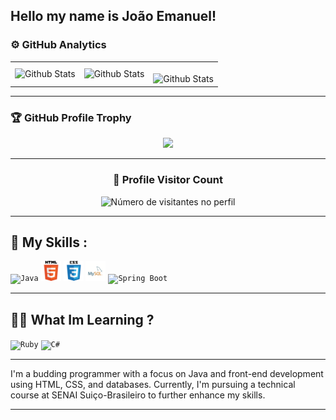## Hello my name is João Emanuel!

### ⚙️ GitHub Analytics

<table>
  <tr>
    <td>
      <img
        align="left"
        src="https://github-readme-stats.vercel.app/api?username=JoaoNascimento1802&theme=dark&hide_border=false&include_all_commits=true"
        alt="Github Stats"
      />
    </td>
    <td>
      <img
        align="left"
        src="https://github-readme-stats.vercel.app/api/top-langs/?username=JoaoNascimento1802&theme=dark&hide_border=false&include_all_commits=true&count_private=true&layout=compact"
        alt="Github Stats"
      />
    </td>
    <td>
      <br />
      <img
        align="left"
        src="https://github-readme-streak-stats.herokuapp.com/?user=JoaoNascimento1802&theme=dark&hide_border=false"
        alt="Github Stats"
      />
    </td>
  </tr>
</table>

--- 

### 🏆 GitHub Profile Trophy

<p align="center">
  <a
    href="https://github.com/ryo-ma/github-profile-trophy"
    title="repositório de troféus"
  >
    <img
      width="800"
      src="https://github-profile-trophy.vercel.app/?username=JoaoNascimento1802&column=8&theme=darkhub&no-frame=true&no-bg=true"
    />
  </a>
</p>

---

<div align="center">
  <h3><b>📍 Profile Visitor Count</b></h3>
</div>

<p align="center">
  <img
    src="https://profile-counter.glitch.me/JoaoNascimento1802/count.svg"
    alt="Número de visitantes no perfil"
  />
</p>

---

## 🚀 My Skills :

<code><img height="32" src="https://raw.githubusercontent.com/jmnote/z-icons/master/svg/java.svg" alt="Java"/></code>
<code><img height="32" src="https://raw.githubusercontent.com/github/explore/80688e429a7d4ef2fca1e82350fe8e3517d3494d/topics/html/html.png" alt="HTML5"/></code>
<code><img height="32" src="https://raw.githubusercontent.com/github/explore/80688e429a7d4ef2fca1e82350fe8e3517d3494d/topics/css/css.png" alt="CSS"/></code>
<code><img height="32" src="https://raw.githubusercontent.com/github/explore/80688e429a7d4ef2fca1e82350fe8e3517d3494d/topics/mysql/mysql.png" alt="MySQL"/></code>
<code><img height="32" src="https://camo.githubusercontent.com/a1ff2678b3492062030898bd03e8109c177453f167c9148f4376bccd4ba7ec92/68747470733a2f2f656e637279707465642d74626e302e677374617469632e636f6d2f696d616765733f713d74626e3a414e643947635463796e3851716a42575669376f465843506b5f6e42556174567577564e3668797631616b76627161376c772673" alt="Spring Boot"/></code>


---

## 👨‍💻 What Im Learning ?

<code><img height="32" src="https://raw.githubusercontent.com/jmnote/z-icons/master/svg/ruby.svg" alt="Ruby"/></code>
<code><img height="32" src="https://raw.githubusercontent.com/jmnote/z-icons/master/svg/csharp.svg" alt="C#"/></code>

---

I'm a budding programmer with a focus on Java and front-end development using HTML, CSS, and databases. Currently, I'm pursuing a technical course at SENAI Suiço-Brasileiro to further enhance my skills.

---


